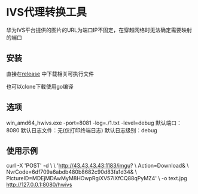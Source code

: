 # IVS代理转换工具

华为IVS平台提供的图片的URL为端口IP不固定，在穿越网络时无法确定需要映射的端口

## 安装

直接在[release](https://github.com/lyonsdpy/hwivs_transfer/releases/tag/V0.0.1) 中下载相关可执行文件

也可以clone下载使用go编译

## 选项
win_amd64_hwivs.exe -port=8081 -log=./1.txt -level=debug
默认端口：8080
默认日志文件：无(仅打印终端日志)
默认日志级别：debug

## 使用示例
curl -X 'POST' -d \ 
        \ 'http://43.43.43.43:1183/imgu?
        \ Action=Download&
        \ NvrCode=6df709a6abdb480b8682c90d83fa1d34&
        \ PictureID=MDEjMDAwMyM8HOwpRgiXV57iXfCQ88qPyMZ4' 
        \ -o text.jpg http://127.0.0.1:8080/hwivs
